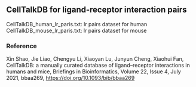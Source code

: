 ## CellTalkDB for ligand-receptor interaction pairs  
CellTalkDB_human_lr_paris.txt: lr pairs dataset for human  
CellTalkDB_mouse_lr_paris.txt: lr pairs dataset for mouse  

### Reference  
Xin Shao, Jie Liao, Chengyu Li, Xiaoyan Lu, Junyun Cheng, Xiaohui Fan, CellTalkDB: a manually curated database of ligand–receptor interactions in humans and mice, Briefings in Bioinformatics, Volume 22, Issue 4, July 2021, bbaa269, https://doi.org/10.1093/bib/bbaa269  